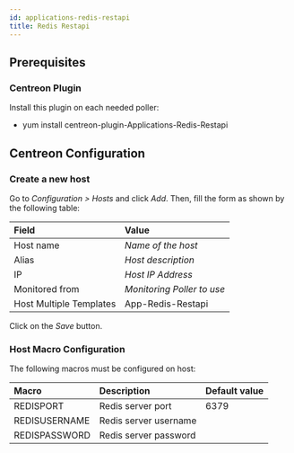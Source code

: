 ```yaml
---
id: applications-redis-restapi
title: Redis Restapi
---
```


## Prerequisites

### Centreon Plugin

Install this plugin on each needed poller: 
* yum install
centreon-plugin-Applications-Redis-Restapi

## Centreon Configuration

### Create a new host

Go to *Configuration > Hosts* and click *Add*. Then, fill the form as shown by
the following table:

| Field                   | Value                      |
| :---------------------- | :------------------------- |
| Host name               | *Name of the host*         |
| Alias                   | *Host description*         |
| IP                      | *Host IP Address*          |
| Monitored from          | *Monitoring Poller to use* |
| Host Multiple Templates | App-Redis-Restapi          |

Click on the *Save* button.

### Host Macro Configuration

The following macros must be configured on host:

| Macro         | Description           | Default value |
| :------------ | :-------------------- | :------------ |
| REDISPORT     | Redis server port     | 6379          |
| REDISUSERNAME | Redis server username |               |
| REDISPASSWORD | Redis server password |               |

